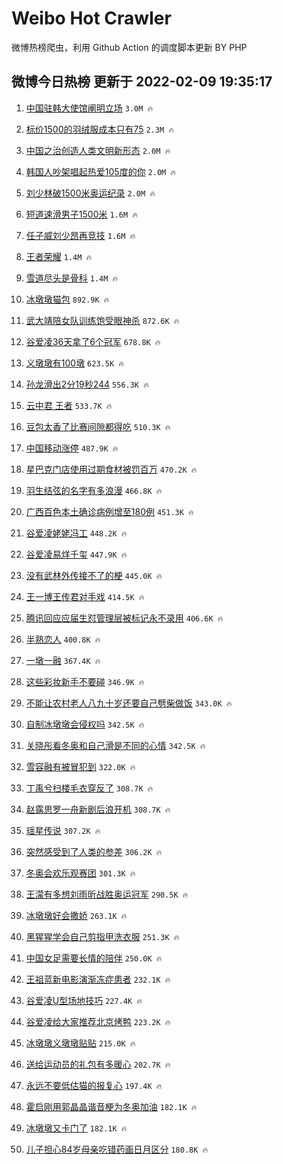 # Weibo Hot Crawler 



微博热榜爬虫，利用 Github Action 的调度脚本更新 BY PHP 


## 微博今日热榜 更新于 2022-02-09 19:35:17 
1. [中国驻韩大使馆阐明立场](https://s.weibo.com/weibo?q=%23%E4%B8%AD%E5%9B%BD%E9%A9%BB%E9%9F%A9%E5%A4%A7%E4%BD%BF%E9%A6%86%E9%98%90%E6%98%8E%E7%AB%8B%E5%9C%BA%23&Refer=top) `3.0M 🔥` 

1. [标价1500的羽绒服成本只有75](https://s.weibo.com/weibo?q=%23%E6%A0%87%E4%BB%B71500%E7%9A%84%E7%BE%BD%E7%BB%92%E6%9C%8D%E6%88%90%E6%9C%AC%E5%8F%AA%E6%9C%8975%23&Refer=top) `2.3M 🔥` 

1. [中国之治创造人类文明新形态](https://s.weibo.com/weibo?q=%23%E4%B8%AD%E5%9B%BD%E4%B9%8B%E6%B2%BB%E5%88%9B%E9%80%A0%E4%BA%BA%E7%B1%BB%E6%96%87%E6%98%8E%E6%96%B0%E5%BD%A2%E6%80%81%23&Refer=top) `2.0M 🔥` 

1. [韩国人吵架唱起热爱105度的你](https://s.weibo.com/weibo?q=%23%E9%9F%A9%E5%9B%BD%E4%BA%BA%E5%90%B5%E6%9E%B6%E5%94%B1%E8%B5%B7%E7%83%AD%E7%88%B1105%E5%BA%A6%E7%9A%84%E4%BD%A0%23&Refer=top) `2.0M 🔥` 

1. [刘少林破1500米奥运纪录](https://s.weibo.com/weibo?q=%23%E5%88%98%E5%B0%91%E6%9E%97%E7%A0%B41500%E7%B1%B3%E5%A5%A5%E8%BF%90%E7%BA%AA%E5%BD%95%23&Refer=top) `2.0M 🔥` 

1. [短道速滑男子1500米](https://s.weibo.com/weibo?q=%23%E7%9F%AD%E9%81%93%E9%80%9F%E6%BB%91%E7%94%B7%E5%AD%901500%E7%B1%B3%23&Refer=top) `1.6M 🔥` 

1. [任子威刘少昂再竞技](https://s.weibo.com/weibo?q=%23%E4%BB%BB%E5%AD%90%E5%A8%81%E5%88%98%E5%B0%91%E6%98%82%E5%86%8D%E7%AB%9E%E6%8A%80%23&Refer=top) `1.6M 🔥` 

1. [王者荣耀](https://s.weibo.com/weibo?q=%23%E7%8E%8B%E8%80%85%E8%8D%A3%E8%80%80%23&Refer=top) `1.4M 🔥` 

1. [雪道尽头是骨科](https://s.weibo.com/weibo?q=%E9%9B%AA%E9%81%93%E5%B0%BD%E5%A4%B4%E6%98%AF%E9%AA%A8%E7%A7%91&Refer=top) `1.4M 🔥` 

1. [冰墩墩猫包](https://s.weibo.com/weibo?q=%23%E5%86%B0%E5%A2%A9%E5%A2%A9%E7%8C%AB%E5%8C%85%23&Refer=top) `892.9K 🔥` 

1. [武大靖陪女队训练饱受眼神杀](https://s.weibo.com/weibo?q=%23%E6%AD%A6%E5%A4%A7%E9%9D%96%E9%99%AA%E5%A5%B3%E9%98%9F%E8%AE%AD%E7%BB%83%E9%A5%B1%E5%8F%97%E7%9C%BC%E7%A5%9E%E6%9D%80%23&Refer=top) `872.6K 🔥` 

1. [谷爱凌36天拿了6个冠军](https://s.weibo.com/weibo?q=%23%E8%B0%B7%E7%88%B1%E5%87%8C36%E5%A4%A9%E6%8B%BF%E4%BA%866%E4%B8%AA%E5%86%A0%E5%86%9B%23&Refer=top) `678.8K 🔥` 

1. [义墩墩有100墩](https://s.weibo.com/weibo?q=%23%E4%B9%89%E5%A2%A9%E5%A2%A9%E6%9C%89100%E5%A2%A9%23&Refer=top) `623.5K 🔥` 

1. [孙龙滑出2分19秒244](https://s.weibo.com/weibo?q=%23%E5%AD%99%E9%BE%99%E6%BB%91%E5%87%BA2%E5%88%8619%E7%A7%92244%23&Refer=top) `556.3K 🔥` 

1. [云中君 王者](https://s.weibo.com/weibo?q=%E4%BA%91%E4%B8%AD%E5%90%9B%20%E7%8E%8B%E8%80%85&Refer=top) `533.7K 🔥` 

1. [豆包太香了比赛间隙都得吃](https://s.weibo.com/weibo?q=%23%E8%B1%86%E5%8C%85%E5%A4%AA%E9%A6%99%E4%BA%86%E6%AF%94%E8%B5%9B%E9%97%B4%E9%9A%99%E9%83%BD%E5%BE%97%E5%90%83%23&Refer=top) `510.3K 🔥` 

1. [中国移动涨停](https://s.weibo.com/weibo?q=%23%E4%B8%AD%E5%9B%BD%E7%A7%BB%E5%8A%A8%E6%B6%A8%E5%81%9C%23&Refer=top) `487.9K 🔥` 

1. [星巴克门店使用过期食材被罚百万](https://s.weibo.com/weibo?q=%23%E6%98%9F%E5%B7%B4%E5%85%8B%E9%97%A8%E5%BA%97%E4%BD%BF%E7%94%A8%E8%BF%87%E6%9C%9F%E9%A3%9F%E6%9D%90%E8%A2%AB%E7%BD%9A%E7%99%BE%E4%B8%87%23&Refer=top) `470.2K 🔥` 

1. [羽生结弦的名字有多浪漫](https://s.weibo.com/weibo?q=%23%E7%BE%BD%E7%94%9F%E7%BB%93%E5%BC%A6%E7%9A%84%E5%90%8D%E5%AD%97%E6%9C%89%E5%A4%9A%E6%B5%AA%E6%BC%AB%23&Refer=top) `466.8K 🔥` 

1. [广西百色本土确诊病例增至180例](https://s.weibo.com/weibo?q=%23%E5%B9%BF%E8%A5%BF%E7%99%BE%E8%89%B2%E6%9C%AC%E5%9C%9F%E7%A1%AE%E8%AF%8A%E7%97%85%E4%BE%8B%E5%A2%9E%E8%87%B3180%E4%BE%8B%23&Refer=top) `451.3K 🔥` 

1. [谷爱凌姥姥冯工](https://s.weibo.com/weibo?q=%23%E8%B0%B7%E7%88%B1%E5%87%8C%E5%A7%A5%E5%A7%A5%E5%86%AF%E5%B7%A5%23&Refer=top) `448.2K 🔥` 

1. [谷爱凌易烊千玺](https://s.weibo.com/weibo?q=%E8%B0%B7%E7%88%B1%E5%87%8C%E6%98%93%E7%83%8A%E5%8D%83%E7%8E%BA&Refer=top) `447.9K 🔥` 

1. [没有武林外传接不了的梗](https://s.weibo.com/weibo?q=%23%E6%B2%A1%E6%9C%89%E6%AD%A6%E6%9E%97%E5%A4%96%E4%BC%A0%E6%8E%A5%E4%B8%8D%E4%BA%86%E7%9A%84%E6%A2%97%23&Refer=top) `445.0K 🔥` 

1. [王一博王传君对手戏](https://s.weibo.com/weibo?q=%23%E7%8E%8B%E4%B8%80%E5%8D%9A%E7%8E%8B%E4%BC%A0%E5%90%9B%E5%AF%B9%E6%89%8B%E6%88%8F%23&Refer=top) `414.5K 🔥` 

1. [腾讯回应应届生怼管理层被标记永不录用](https://s.weibo.com/weibo?q=%23%E8%85%BE%E8%AE%AF%E5%9B%9E%E5%BA%94%E5%BA%94%E5%B1%8A%E7%94%9F%E6%80%BC%E7%AE%A1%E7%90%86%E5%B1%82%E8%A2%AB%E6%A0%87%E8%AE%B0%E6%B0%B8%E4%B8%8D%E5%BD%95%E7%94%A8%23&Refer=top) `406.6K 🔥` 

1. [半熟恋人](https://s.weibo.com/weibo?q=%23%E5%8D%8A%E7%86%9F%E6%81%8B%E4%BA%BA%23&Refer=top) `400.8K 🔥` 

1. [一墩一融](https://s.weibo.com/weibo?q=%23%E4%B8%80%E5%A2%A9%E4%B8%80%E8%9E%8D%23&Refer=top) `367.4K 🔥` 

1. [这些彩妆新手不要碰](https://s.weibo.com/weibo?q=%E8%BF%99%E4%BA%9B%E5%BD%A9%E5%A6%86%E6%96%B0%E6%89%8B%E4%B8%8D%E8%A6%81%E7%A2%B0&Refer=top) `346.9K 🔥` 

1. [不能让农村老人八九十岁还要自己劈柴做饭](https://s.weibo.com/weibo?q=%23%E4%B8%8D%E8%83%BD%E8%AE%A9%E5%86%9C%E6%9D%91%E8%80%81%E4%BA%BA%E5%85%AB%E4%B9%9D%E5%8D%81%E5%B2%81%E8%BF%98%E8%A6%81%E8%87%AA%E5%B7%B1%E5%8A%88%E6%9F%B4%E5%81%9A%E9%A5%AD%23&Refer=top) `343.0K 🔥` 

1. [自制冰墩墩会侵权吗](https://s.weibo.com/weibo?q=%23%E8%87%AA%E5%88%B6%E5%86%B0%E5%A2%A9%E5%A2%A9%E4%BC%9A%E4%BE%B5%E6%9D%83%E5%90%97%23&Refer=top) `342.5K 🔥` 

1. [关晓彤看冬奥和自己滑是不同的心情](https://s.weibo.com/weibo?q=%23%E5%85%B3%E6%99%93%E5%BD%A4%E7%9C%8B%E5%86%AC%E5%A5%A5%E5%92%8C%E8%87%AA%E5%B7%B1%E6%BB%91%E6%98%AF%E4%B8%8D%E5%90%8C%E7%9A%84%E5%BF%83%E6%83%85%23&Refer=top) `342.5K 🔥` 

1. [雪容融有被冒犯到](https://s.weibo.com/weibo?q=%23%E9%9B%AA%E5%AE%B9%E8%9E%8D%E6%9C%89%E8%A2%AB%E5%86%92%E7%8A%AF%E5%88%B0%23&Refer=top) `322.0K 🔥` 

1. [丁禹兮扫楼毛衣穿反了](https://s.weibo.com/weibo?q=%23%E4%B8%81%E7%A6%B9%E5%85%AE%E6%89%AB%E6%A5%BC%E6%AF%9B%E8%A1%A3%E7%A9%BF%E5%8F%8D%E4%BA%86%23&Refer=top) `308.7K 🔥` 

1. [赵露思罗一舟新剧后浪开机](https://s.weibo.com/weibo?q=%23%E8%B5%B5%E9%9C%B2%E6%80%9D%E7%BD%97%E4%B8%80%E8%88%9F%E6%96%B0%E5%89%A7%E5%90%8E%E6%B5%AA%E5%BC%80%E6%9C%BA%23&Refer=top) `308.7K 🔥` 

1. [瑶星传说](https://s.weibo.com/weibo?q=%23%E7%91%B6%E6%98%9F%E4%BC%A0%E8%AF%B4%23&Refer=top) `307.2K 🔥` 

1. [突然感受到了人类的参差](https://s.weibo.com/weibo?q=%23%E7%AA%81%E7%84%B6%E6%84%9F%E5%8F%97%E5%88%B0%E4%BA%86%E4%BA%BA%E7%B1%BB%E7%9A%84%E5%8F%82%E5%B7%AE%23&Refer=top) `306.2K 🔥` 

1. [冬奥会欢乐观赛团](https://s.weibo.com/weibo?q=%E5%86%AC%E5%A5%A5%E4%BC%9A%E6%AC%A2%E4%B9%90%E8%A7%82%E8%B5%9B%E5%9B%A2&Refer=top) `301.3K 🔥` 

1. [王濛有多想刘雨昕战胜奥运冠军](https://s.weibo.com/weibo?q=%23%E7%8E%8B%E6%BF%9B%E6%9C%89%E5%A4%9A%E6%83%B3%E5%88%98%E9%9B%A8%E6%98%95%E6%88%98%E8%83%9C%E5%A5%A5%E8%BF%90%E5%86%A0%E5%86%9B%23&Refer=top) `290.5K 🔥` 

1. [冰墩墩好会撒娇](https://s.weibo.com/weibo?q=%23%E5%86%B0%E5%A2%A9%E5%A2%A9%E5%A5%BD%E4%BC%9A%E6%92%92%E5%A8%87%23&Refer=top) `263.1K 🔥` 

1. [黑猩猩学会自己剪指甲洗衣服](https://s.weibo.com/weibo?q=%23%E9%BB%91%E7%8C%A9%E7%8C%A9%E5%AD%A6%E4%BC%9A%E8%87%AA%E5%B7%B1%E5%89%AA%E6%8C%87%E7%94%B2%E6%B4%97%E8%A1%A3%E6%9C%8D%23&Refer=top) `251.3K 🔥` 

1. [中国女足需要长情的陪伴](https://s.weibo.com/weibo?q=%23%E4%B8%AD%E5%9B%BD%E5%A5%B3%E8%B6%B3%E9%9C%80%E8%A6%81%E9%95%BF%E6%83%85%E7%9A%84%E9%99%AA%E4%BC%B4%23&Refer=top) `250.0K 🔥` 

1. [王祖蓝新电影演渐冻症患者](https://s.weibo.com/weibo?q=%23%E7%8E%8B%E7%A5%96%E8%93%9D%E6%96%B0%E7%94%B5%E5%BD%B1%E6%BC%94%E6%B8%90%E5%86%BB%E7%97%87%E6%82%A3%E8%80%85%23&Refer=top) `232.1K 🔥` 

1. [谷爱凌U型场地技巧](https://s.weibo.com/weibo?q=%23%E8%B0%B7%E7%88%B1%E5%87%8CU%E5%9E%8B%E5%9C%BA%E5%9C%B0%E6%8A%80%E5%B7%A7%23&Refer=top) `227.4K 🔥` 

1. [谷爱凌给大家推荐北京烤鸭](https://s.weibo.com/weibo?q=%23%E8%B0%B7%E7%88%B1%E5%87%8C%E7%BB%99%E5%A4%A7%E5%AE%B6%E6%8E%A8%E8%8D%90%E5%8C%97%E4%BA%AC%E7%83%A4%E9%B8%AD%23&Refer=top) `223.2K 🔥` 

1. [冰墩墩义墩墩贴贴](https://s.weibo.com/weibo?q=%23%E5%86%B0%E5%A2%A9%E5%A2%A9%E4%B9%89%E5%A2%A9%E5%A2%A9%E8%B4%B4%E8%B4%B4%23&Refer=top) `215.0K 🔥` 

1. [送给运动员的礼包有多暖心](https://s.weibo.com/weibo?q=%23%E9%80%81%E7%BB%99%E8%BF%90%E5%8A%A8%E5%91%98%E7%9A%84%E7%A4%BC%E5%8C%85%E6%9C%89%E5%A4%9A%E6%9A%96%E5%BF%83%23&Refer=top) `202.7K 🔥` 

1. [永远不要低估猫的报复心](https://s.weibo.com/weibo?q=%23%E6%B0%B8%E8%BF%9C%E4%B8%8D%E8%A6%81%E4%BD%8E%E4%BC%B0%E7%8C%AB%E7%9A%84%E6%8A%A5%E5%A4%8D%E5%BF%83%23&Refer=top) `197.4K 🔥` 

1. [霍启刚用郭晶晶谐音梗为冬奥加油](https://s.weibo.com/weibo?q=%23%E9%9C%8D%E5%90%AF%E5%88%9A%E7%94%A8%E9%83%AD%E6%99%B6%E6%99%B6%E8%B0%90%E9%9F%B3%E6%A2%97%E4%B8%BA%E5%86%AC%E5%A5%A5%E5%8A%A0%E6%B2%B9%23&Refer=top) `182.1K 🔥` 

1. [冰墩墩又卡门了](https://s.weibo.com/weibo?q=%23%E5%86%B0%E5%A2%A9%E5%A2%A9%E5%8F%88%E5%8D%A1%E9%97%A8%E4%BA%86%23&Refer=top) `182.1K 🔥` 

1. [儿子担心84岁母亲吃错药画日月区分](https://s.weibo.com/weibo?q=%23%E5%84%BF%E5%AD%90%E6%8B%85%E5%BF%8384%E5%B2%81%E6%AF%8D%E4%BA%B2%E5%90%83%E9%94%99%E8%8D%AF%E7%94%BB%E6%97%A5%E6%9C%88%E5%8C%BA%E5%88%86%23&Refer=top) `180.8K 🔥` 

